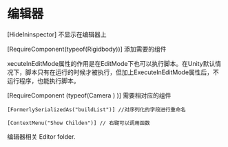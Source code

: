 # 编辑器

\[HideIninspector\] 不显示在编辑器上

\[RequireComponent\(typeof\(Rigidbody\)\)\] 添加需要的组件



xecuteInEditMode属性的作用是在EditMode下也可以执行脚本。在Unity默认情况下，脚本只有在运行的时候才被执行，但加上ExecuteInEditMode属性后，不运行程序，也能执行脚本。

 \[RequireComponent \(typeof\(Camera \) \)\]  需要相对应的组件

```text
[FormerlySerializedAs("buildList")] //对序列化的字段进行重命名
```

```text
[ContextMenu("Show Childen")] // 右键可以调用函数
```

编辑器相关 Editor folder.

